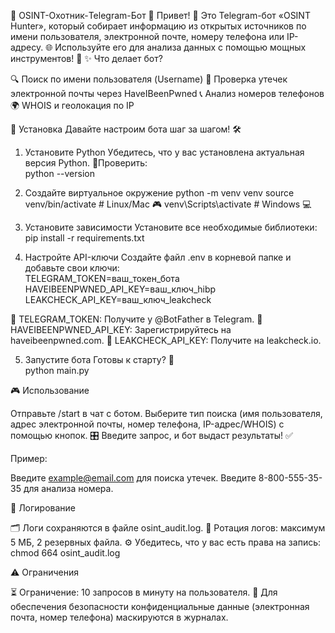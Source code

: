 🎉 OSINT-Охотник-Telegram-Бот 📡
Привет! 👋 Это Telegram-бот «OSINT Hunter», который собирает информацию из открытых источников по имени пользователя, электронной почте, номеру телефона или IP-адресу. 🌐 Используйте его для анализа данных с помощью мощных инструментов! 💪
✨ Что делает бот?

🔍 Поиск по имени пользователя (Username)
📧 Проверка утечек электронной почты через HaveIBeenPwned
📞 Анализ номеров телефонов
🌍 WHOIS и геолокация по IP

🚀 Установка
Давайте настроим бота шаг за шагом! 🛠️
1. Установите Python
Убедитесь, что у вас установлена актуальная версия Python. 🐍Проверить:  
python --version

2. Создайте виртуальное окружение
python -m venv venv
source venv/bin/activate  # Linux/Mac 🎮
venv\Scripts\activate     # Windows 💻

3. Установите зависимости
Установите все необходимые библиотеки:  
pip install -r requirements.txt

4. Настройте API-ключи
Создайте файл .env в корневой папке и добавьте свои ключи:  
TELEGRAM_TOKEN=ваш_токен_бота
HAVEIBEENPWNED_API_KEY=ваш_ключ_hibp
LEAKCHECK_API_KEY=ваш_ключ_leakcheck


🌟 TELEGRAM_TOKEN: Получите у @BotFather в Telegram.
🔑 HAVEIBEENPWNED_API_KEY: Зарегистрируйтесь на haveibeenpwned.com.
🔐 LEAKCHECK_API_KEY: Получите на leakcheck.io.

5. Запустите бота
Готовы к старту? 🚀  
python main.py

🎮 Использование

Отправьте /start в чат с ботом.
Выберите тип поиска (имя пользователя, адрес электронной почты, номер телефона, IP-адрес/WHOIS) с помощью кнопок. 🎛️
Введите запрос, и бот выдаст результаты! ✅

Пример:

Введите example@email.com для поиска утечек.
Введите 8-800-555-35-35 для анализа номера.

📝 Логирование

🗂️ Логи сохраняются в файле osint_audit.log.
🔄 Ротация логов: максимум 5 МБ, 2 резервных файла.
⚙️ Убедитесь, что у вас есть права на запись:  chmod 664 osint_audit.log



⚠️ Ограничения

⏳ Ограничение: 10 запросов в минуту на пользователя.
📝 Для обеспечения безопасности конфиденциальные данные (электронная почта, номер телефона) маскируются в журналах.
